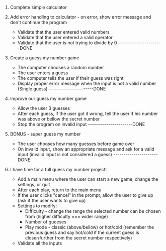 1. Complete simple calculator
2. Add error handling to calculator - on error, show error message and don't continue the program
    * Validate that the user entered valid numbers
    * Validate that the user entered a valid operator
    * Validate that the user is not trying to divide by 0
    ----------------------DONE

3. Create a guess my number game
    * The computer chooses a random number
    * The user enters a guess
    * The computer tells the user if their guess was right
    * Display proper error message when the input is not a valid number
    (Single guess)
    ----------------------DONE

4. Improve our guess my number game
    * Allow the user 3 guesses
    * After each guess, if the user got it wrong, tell the user if his number was above or bellow the secret number
    * Stop the program on invalid input
    ----------------------DONE

5. BONUS - super guess my number
    * The user chooses how many guesses before game over
    * On invalid input, show an appropriate message and ask for a valid input (invalid input is not considered a guess)
    ----------------------DONE

    
6. I have time for a full guess my number project!
    * Add a main menu where the user can start a new game, change the settings, or quit
    * After each play, return to the main menu
    * If the user clicks "cancel" in the prompt, allow the user to give up (ask if the user wants to give up)
    * Settings to modify:
        * Difficulty - change the range the selected number can be chosen from (higher difficulty === wider range)
        * Number of gueeses
        * Play mode - classic (above/bellow) or hot/cold (remember the previous guess and say hot/cold if the current guess is closer/further from the secret number respectively)
    * Validate all the inputs